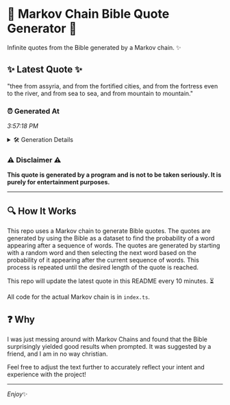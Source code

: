 # 📖 Markov Chain Bible Quote Generator 📖

Infinite quotes from the Bible generated by a Markov chain. ✨

## ✨ Latest Quote ✨
"thee from assyria, and from the fortified cities, and from the fortress even to the river, and from sea to sea, and from mountain to mountain."

### ⏰ Generated At
*3:57:18 PM*

<details>
    <summary>🛠️ Generation Details</summary>
    <p>
        <strong>🌱 Seed:</strong> thee<br>
        <strong>🔄 Iterations:</strong> 25<br>
        <strong>📜 Context History:</strong><br>[ thee ]: from<br>[ thee, from ]: assyria,<br>[ thee, from, assyria, ]: and<br>[ thee, from, assyria,, and ]: from<br>[ thee, from, assyria,, and, from ]: the<br>[ thee, from, assyria,, and, from, the ]: fortified<br>[ from, assyria,, and, from, the, fortified ]: cities,<br>[ assyria,, and, from, the, fortified, cities, ]: and<br>[ and, from, the, fortified, cities,, and ]: from<br>[ from, the, fortified, cities,, and, from ]: the<br>[ the, fortified, cities,, and, from, the ]: fortress<br>[ fortified, cities,, and, from, the, fortress ]: even<br>[ cities,, and, from, the, fortress, even ]: to<br>[ and, from, the, fortress, even, to ]: the<br>[ from, the, fortress, even, to, the ]: river,<br>[ the, fortress, even, to, the, river, ]: and<br>[ fortress, even, to, the, river,, and ]: from<br>[ even, to, the, river,, and, from ]: sea<br>[ to, the, river,, and, from, sea ]: to<br>[ the, river,, and, from, sea, to ]: sea,<br>[ river,, and, from, sea, to, sea, ]: and<br>[ and, from, sea, to, sea,, and ]: from<br>[ from, sea, to, sea,, and, from ]: mountain<br>[ sea, to, sea,, and, from, mountain ]: to<br>[ to, sea,, and, from, mountain, to ]: mountain.<br>
    </p>
</details>

### ⚠️ Disclaimer ⚠️
**This quote is generated by a program and is not to be taken seriously. It is purely for entertainment purposes.**

---

## 🔍 How It Works

This repo uses a Markov chain to generate Bible quotes. The quotes are generated by using the Bible as a dataset to find the probability of a word appearing after a sequence of words. The quotes are generated by starting with a random word and then selecting the next word based on the probability of it appearing after the current sequence of words. This process is repeated until the desired length of the quote is reached.

This repo will update the latest quote in this README every 10 minutes. ⏳

All code for the actual Markov chain is in `index.ts`.

## ❓ Why

I was just messing around with Markov Chains and found that the Bible surprisingly yielded good results when prompted. 
It was suggested by a friend, and I am in no way christian.

Feel free to adjust the text further to accurately reflect your intent and experience with the project!

---

*Enjoy*✨
